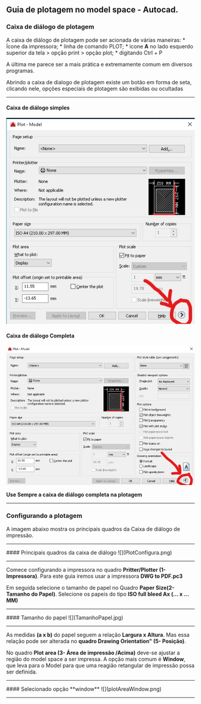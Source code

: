 ## Guia de plotagem no model space - Autocad.

### Caixa de diálogo de plotagem

A caixa de diálogo de plotagem pode ser acionada de várias maneiras:
    * Ícone da impressora;
    * linha de comando PLOT;
    * ìcone **A** no lado esquerdo superior da tela > opção print > opção plot;
    * digitando Ctrl + P

A última me parece ser a mais prática e extremamente comum em diversos programas.

Abrindo a caixa de dialogo de plotagem existe um botão em forma de seta, clicando nele, opções especiais de plotagem são exibidas ou ocultadas

<hr>

#### Caixa de diálogo simples
![](InkedmodelDiagSimp.jpg)
#### Caixa de diálogo Completa
![](InkedmodelDiagFull.jpg)

**Use Sempre a caixa de diálogo completa na plotagem**

<hr>

### Configurando a plotagem

A imagem abaixo mostra os principais quadros da Caixa de diálogo de impressão.

<hr>
#### Principais quadros da caixa de diálogo
![](PlotConfigura.png)
<hr>

Comece configurando a impressora no quadro **Pritter/Plotter (1- Impressora)**. Para este guia iremos usar a impressora **DWG to PDF.pc3**

Em seguida selecione o tamanho de papel no Quadro **Paper Size(2- Tamanho do Papel)**. Selecione os papeis do tipo **ISO full bleed Ax (... x ... MM)**

<hr>
#### Tamanho do papel
![](TamanhoPapel.jpg)
<hr>

As medidas **(a x b)** do papel seguem a relação **Largura x Altura**. Mas essa relação pode ser alterada no **quadro Drawing Orientation" (5- Posição)**.

No quadro **Plot area (3- Área de impressão /Acima)** deve-se ajustar a região do model space a ser impressa. A opção mais comum é **Window**, que leva para o Model para que uma reagião retangular de impressão possa ser definida.

<hr>
#### Selecionado opção **window**
![](plotAreaWindow.png)
<hr>

